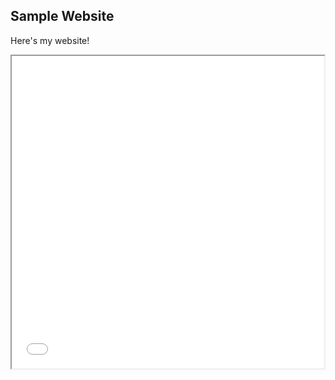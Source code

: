 ## Sample Website
Here's my website!

<iframe src="nyc_water_site_map.html" height="500" width="500"></iframe>
